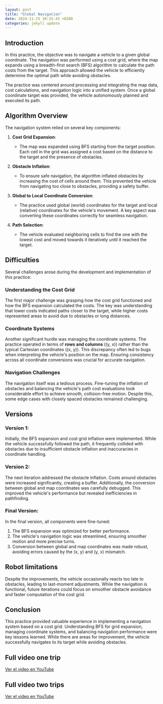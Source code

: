 ```yaml
---
layout: post
title: "Global Navigation"
date: 2024-11-25 10:25:43 +0200
categories: jekyll update
---
```


## Introduction

In this practice, the objective was to navigate a vehicle to a given global coordinate. The navigation was performed using a cost grid, where the map expands using a breadth-first search (BFS) algorithm to calculate the path costs from the target. This approach allowed the vehicle to efficiently determine the optimal path while avoiding obstacles.

The practice was centered around processing and integrating the map data, cost calculations, and navigation logic into a unified system. Once a global coordinate target was provided, the vehicle autonomously planned and executed its path.

## Algorithm Overview

The navigation system relied on several key components:
1. **Cost Grid Expansion**:
   - The map was expanded using BFS starting from the target position. Each cell in the grid was assigned a cost based on the distance to the target and the presence of obstacles.

2. **Obstacle Inflation**:
   - To ensure safe navigation, the algorithm inflated obstacles by increasing the cost of cells around them. This prevented the vehicle from navigating too close to obstacles, providing a safety buffer.

3. **Global to Local Coordinate Conversion**:
   - The practice used global (world) coordinates for the target and local (relative) coordinates for the vehicle's movement. A key aspect was converting these coordinates correctly for seamless navigation.

4. **Path Selection**:
   - The vehicle evaluated neighboring cells to find the one with the lowest cost and moved towards it iteratively until it reached the target.


## Difficulties

Several challenges arose during the development and implementation of this practice:

### Understanding the Cost Grid
The first major challenge was grasping how the cost grid functioned and how the BFS expansion calculated the costs. The key was understanding that lower costs indicated paths closer to the target, while higher costs represented areas to avoid due to obstacles or long distances.

### Coordinate Systems
Another significant hurdle was managing the coordinate systems. The practice operated in terms of **rows and columns** (\(y, x\)) rather than the typical Cartesian coordinates (\(x, y\)). This discrepancy often led to bugs when interpreting the vehicle's position on the map. Ensuring consistency across all coordinate conversions was crucial for accurate navigation.

### Navigation Challenges
The navigation itself was a tedious process. Fine-tuning the inflation of obstacles and balancing the vehicle's path cost evaluations took considerable effort to achieve smooth, collision-free motion. Despite this, some edge cases with closely spaced obstacles remained challenging.


## Versions

### Version 1:
Initially, the BFS expansion and cost grid inflation were implemented. While the vehicle successfully followed the path, it frequently collided with obstacles due to insufficient obstacle inflation and inaccuracies in coordinate handling.

### Version 2:
The next iteration addressed the obstacle inflation. Costs around obstacles were increased significantly, creating a buffer. Additionally, the conversion between global and map coordinates was carefully debugged. This improved the vehicle's performance but revealed inefficiencies in pathfinding.

### Final Version:
In the final version, all components were fine-tuned:
1. The BFS expansion was optimized for better performance.
2. The vehicle's navigation logic was streamlined, ensuring smoother motion and more precise turns.
3. Conversion between global and map coordinates was made robust, avoiding errors caused by the \(x, y\) and \(y, x\) mismatch.

## Robot limitations

Despite the improvements, the vehicle occasionally reacts too late to obstacles, leading to last-moment adjustments. While the navigation is functional, future iterations could focus on smoother obstacle avoidance and faster computation of the cost grid.


## Conclusion

This practice provided valuable experience in implementing a navigation system based on a cost grid. Understanding BFS for grid expansion, managing coordinate systems, and balancing navigation performance were key lessons learned. While there are areas for improvement, the vehicle successfully navigates to its target while avoiding obstacles.

## Full video one trip

[Ver el video en YouTube](https://youtu.be/ZvjFWqf-dd8)

## Full video two trips

[Ver el video en YouTube](https://youtu.be/APqx-dhWYkQ)
